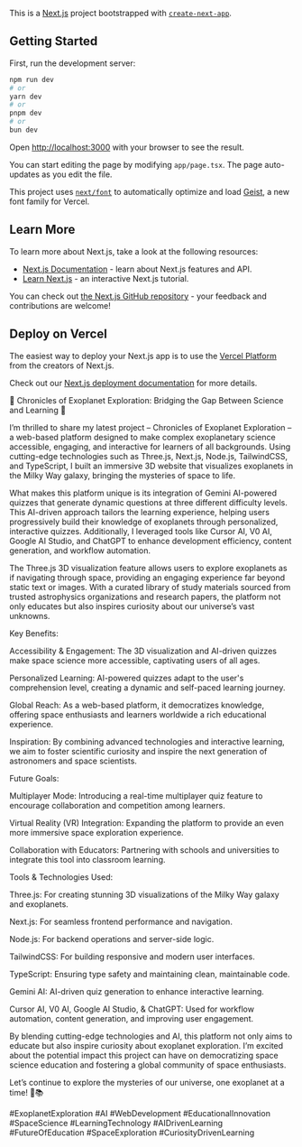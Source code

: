 This is a [Next.js](https://nextjs.org) project bootstrapped with [`create-next-app`](https://nextjs.org/docs/app/api-reference/cli/create-next-app).

## Getting Started

First, run the development server:

```bash
npm run dev
# or
yarn dev
# or
pnpm dev
# or
bun dev
```

Open [http://localhost:3000](http://localhost:3000) with your browser to see the result.

You can start editing the page by modifying `app/page.tsx`. The page auto-updates as you edit the file.

This project uses [`next/font`](https://nextjs.org/docs/app/building-your-application/optimizing/fonts) to automatically optimize and load [Geist](https://vercel.com/font), a new font family for Vercel.

## Learn More

To learn more about Next.js, take a look at the following resources:

- [Next.js Documentation](https://nextjs.org/docs) - learn about Next.js features and API.
- [Learn Next.js](https://nextjs.org/learn) - an interactive Next.js tutorial.

You can check out [the Next.js GitHub repository](https://github.com/vercel/next.js) - your feedback and contributions are welcome!

## Deploy on Vercel

The easiest way to deploy your Next.js app is to use the [Vercel Platform](https://vercel.com/new?utm_medium=default-template&filter=next.js&utm_source=create-next-app&utm_campaign=create-next-app-readme) from the creators of Next.js.

Check out our [Next.js deployment documentation](https://nextjs.org/docs/app/building-your-application/deploying) for more details.





🚀 Chronicles of Exoplanet Exploration: Bridging the Gap Between Science and Learning 🚀

I’m thrilled to share my latest project – Chronicles of Exoplanet Exploration – a web-based platform designed to make complex exoplanetary science accessible, engaging, and interactive for learners of all backgrounds. Using cutting-edge technologies such as Three.js, Next.js, Node.js, TailwindCSS, and TypeScript, I built an immersive 3D website that visualizes exoplanets in the Milky Way galaxy, bringing the mysteries of space to life.

What makes this platform unique is its integration of Gemini AI-powered quizzes that generate dynamic questions at three different difficulty levels. This AI-driven approach tailors the learning experience, helping users progressively build their knowledge of exoplanets through personalized, interactive quizzes. Additionally, I leveraged tools like Cursor AI, V0 AI, Google AI Studio, and ChatGPT to enhance development efficiency, content generation, and workflow automation.

The Three.js 3D visualization feature allows users to explore exoplanets as if navigating through space, providing an engaging experience far beyond static text or images. With a curated library of study materials sourced from trusted astrophysics organizations and research papers, the platform not only educates but also inspires curiosity about our universe’s vast unknowns.

Key Benefits:

Accessibility & Engagement: The 3D visualization and AI-driven quizzes make space science more accessible, captivating users of all ages.

Personalized Learning: AI-powered quizzes adapt to the user's comprehension level, creating a dynamic and self-paced learning journey.

Global Reach: As a web-based platform, it democratizes knowledge, offering space enthusiasts and learners worldwide a rich educational experience.

Inspiration: By combining advanced technologies and interactive learning, we aim to foster scientific curiosity and inspire the next generation of astronomers and space scientists.

Future Goals:

Multiplayer Mode: Introducing a real-time multiplayer quiz feature to encourage collaboration and competition among learners.

Virtual Reality (VR) Integration: Expanding the platform to provide an even more immersive space exploration experience.

Collaboration with Educators: Partnering with schools and universities to integrate this tool into classroom learning.

Tools & Technologies Used:

Three.js: For creating stunning 3D visualizations of the Milky Way galaxy and exoplanets.

Next.js: For seamless frontend performance and navigation.

Node.js: For backend operations and server-side logic.

TailwindCSS: For building responsive and modern user interfaces.

TypeScript: Ensuring type safety and maintaining clean, maintainable code.

Gemini AI: AI-driven quiz generation to enhance interactive learning.

Cursor AI, V0 AI, Google AI Studio, & ChatGPT: Used for workflow automation, content generation, and improving user engagement.

By blending cutting-edge technologies and AI, this platform not only aims to educate but also inspire curiosity about exoplanet exploration. I’m excited about the potential impact this project can have on democratizing space science education and fostering a global community of space enthusiasts.

Let’s continue to explore the mysteries of our universe, one exoplanet at a time! 🌌📚

#ExoplanetExploration #AI #WebDevelopment #EducationalInnovation #SpaceScience #LearningTechnology #AIDrivenLearning #FutureOfEducation #SpaceExploration #CuriosityDrivenLearning
